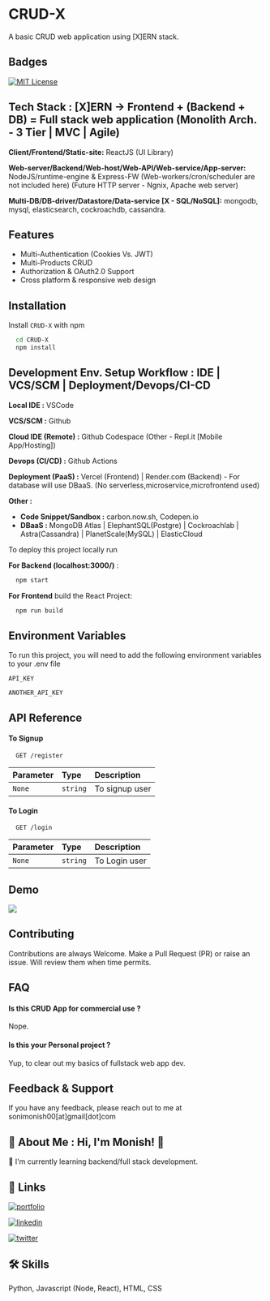 
# CRUD-X

A basic CRUD web application using [X]ERN stack.

## Badges

[![MIT License](https://img.shields.io/badge/License-MIT-green.svg)](https://choosealicense.com/licenses/mit/)


## Tech Stack : [X]ERN -> Frontend + (Backend + DB) = Full stack web application (Monolith Arch. - 3 Tier | MVC | Agile)

**Client/Frontend/Static-site:** ReactJS (UI Library)

**Web-server/Backend/Web-host/Web-API/Web-service/App-server:** NodeJS/runtime-engine & Express-FW (Web-workers/cron/scheduler are not included here) (Future HTTP server - Ngnix, Apache web server)

**Multi-DB/DB-driver/Datastore/Data-service [X - SQL/NoSQL]:** mongodb, mysql, elasticsearch, cockroachdb, cassandra.

## Features

- Multi-Authentication (Cookies Vs. JWT)
- Multi-Products CRUD
- Authorization & OAuth2.0 Support
- Cross platform & responsive web design


## Installation

Install `CRUD-X` with npm

```bash
  cd CRUD-X
  npm install
```

## Development Env. Setup Workflow : IDE | VCS/SCM | Deployment/Devops/CI-CD

**Local IDE :** VSCode

**VCS/SCM :** Github

**Cloud IDE (Remote) :** Github Codespace (Other - Repl.it [Mobile App/Hosting])

**Devops (CI/CD) :** Github Actions

**Deployment (PaaS) :** Vercel (Frontend) | Render.com (Backend) - For database will use DBaaS. (No serverless,microservice,microfrontend used)

**Other :**
 - **Code Snippet/Sandbox :** carbon.now.sh, Codepen.io
 - **DBaaS :** MongoDB Atlas | ElephantSQL(Postgre) | Cockroachlab | Astra(Cassandra) | PlanetScale(MySQL) | ElasticCloud


To deploy this project locally run

**For Backend (localhost:3000/)** : 

```bash
  npm start
```

**For Frontend** build the React Project: 

```bash
  npm run build
```

## Environment Variables

To run this project, you will need to add the following environment variables to your .env file

`API_KEY`

`ANOTHER_API_KEY`


## API Reference

#### To Signup

```http
  GET /register
```

| Parameter | Type     | Description                |
| :-------- | :------- | :------------------------- |
| `None` | `string` | To signup user |

#### To Login

```http
  GET /login
```

| Parameter | Type     | Description                       |
| :-------- | :------- | :-------------------------------- |
| `None`      | `string` | To Login user |




## Demo

![](https://media1.giphy.com/media/wAvzlIA6cRPeDyRjY9/giphy.gif?cid=790b7611de9cb72ce5aa85de257c1cec75ef4ba7982098bf&rid=giphy.gif&ct=g)


## Contributing

Contributions are always Welcome. Make a Pull Request (PR) or raise an issue. Will review them when time permits.


## FAQ

#### Is this CRUD App for commercial use ?

Nope.

#### Is this your Personal project ?

Yup, to clear out my basics of fullstack web app dev. 


## Feedback & Support

If you have any feedback, please reach out to me at sonimonish00[at]gmail[dot]com


## 🚀 About Me : Hi, I'm Monish! 👋
🧠 I'm currently learning backend/full stack development.


## 🔗 Links
[![portfolio](https://img.shields.io/badge/my_portfolio-000?style=for-the-badge&logo=ko-fi&logoColor=white)](https://sonimonish00.github.io/)

[![linkedin](https://img.shields.io/badge/linkedin-0A66C2?style=for-the-badge&logo=linkedin&logoColor=white)](https://www.linkedin.com/in/monishsoni)

[![twitter](https://img.shields.io/badge/twitter-1DA1F2?style=for-the-badge&logo=twitter&logoColor=white)](https://twitter.com/MonishSoni95)


## 🛠 Skills
Python, Javascript (Node, React), HTML, CSS

